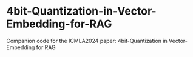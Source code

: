 # 4bit-Quantization-in-Vector-Embedding-for-RAG

Companion code for the ICMLA2024 paper: 4bit-Quantization in Vector-Embedding for RAG

